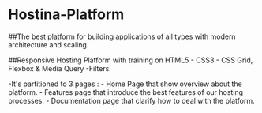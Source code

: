 # Hostina-Platform
##The best platform for building applications of all types with modern architecture and scaling.

##Responsive Hosting Platform with training on HTML5 - CSS3 - CSS Grid, Flexbox & Media Query -Filters.

-It's partitioned to 3 pages :
    - Home Page that show overview about the platform.
    - Features page that introduce the best features of our hosting processes.
    - Documentation page that clarify how to deal with the platform.
